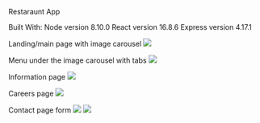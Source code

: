 Restaraunt App

Built With:
Node version 8.10.0
React version 16.8.6
Express version 4.17.1


Landing/main page with image carousel
<img src="https://i.ibb.co/bQcQw1b/carousel-FINAL.gif">

Menu under the image carousel with tabs
<img src="https://i.ibb.co/DMWRWV7/menu2.gif">

Information page
<img src="https://i.imgur.com/H0VcENj.png">

Careers page
<img src="https://i.imgur.com/IFqxisB.jpg">

Contact page form
<img src="https://i.imgur.com/AFqNeGA.png">
<img src="https://i.imgur.com/8LTof3p.png">
